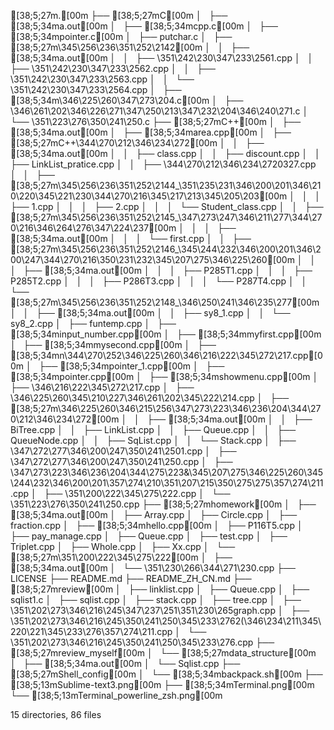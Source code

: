 [38;5;27m.[00m
├── [38;5;27mC[00m
│   ├── [38;5;34ma.out[00m
│   ├── [38;5;34mcpp.c[00m
│   ├── [38;5;34mpointer.c[00m
│   ├── putchar.c
│   ├── [38;5;27m\345\256\236\351\252\2142[00m
│   │   ├── [38;5;34ma.out[00m
│   │   ├── \351\242\230\347\233\2561.cpp
│   │   ├── \351\242\230\347\233\2562.cpp
│   │   ├── \351\242\230\347\233\2563.cpp
│   │   └── \351\242\230\347\233\2564.cpp
│   ├── [38;5;34m\346\225\260\347\273\204.c[00m
│   ├── \346\261\202\346\226\271\347\250\213\347\232\204\346\240\271.c
│   └── \351\223\276\350\241\250.c
├── [38;5;27mC++[00m
│   ├── [38;5;34ma.out[00m
│   ├── [38;5;34marea.cpp[00m
│   ├── [38;5;27mC++\344\270\212\346\234\272[00m
│   │   ├── [38;5;34ma.out[00m
│   │   ├── class.cpp
│   │   ├── discount.cpp
│   │   ├── LinkList_pratice.cpp
│   │   ├── \344\270\212\346\234\2720327.cpp
│   │   ├── [38;5;27m\345\256\236\351\252\2144_\351\235\231\346\200\201\346\210\220\345\221\230\344\270\216\345\217\213\345\205\203[00m
│   │   │   ├── 1.cpp
│   │   │   ├── 2.cpp
│   │   │   └── Student_class.cpp
│   │   ├── [38;5;27m\345\256\236\351\252\2145_\347\273\247\346\211\277\344\270\216\346\264\276\347\224\237[00m
│   │   │   ├── [38;5;34ma.out[00m
│   │   │   └── first.cpp
│   │   ├── [38;5;27m\345\256\236\351\252\2146_\345\244\232\346\200\201\346\200\247\344\270\216\350\231\232\345\207\275\346\225\260[00m
│   │   │   ├── [38;5;34ma.out[00m
│   │   │   ├── P285T1.cpp
│   │   │   ├── P285T2.cpp
│   │   │   ├── P286T3.cpp
│   │   │   └── P287T4.cpp
│   │   └── [38;5;27m\345\256\236\351\252\2148_\346\250\241\346\235\277[00m
│   │       ├── [38;5;34ma.out[00m
│   │       ├── sy8_1.cpp
│   │       └── sy8_2.cpp
│   ├── funtemp.cpp
│   ├── [38;5;34minput_number.cpp[00m
│   ├── [38;5;34mmyfirst.cpp[00m
│   ├── [38;5;34mmysecond.cpp[00m
│   ├── [38;5;34mn\344\270\252\346\225\260\346\216\222\345\272\217.cpp[00m
│   ├── [38;5;34mpointer_1.cpp[00m
│   ├── [38;5;34mpointer.cpp[00m
│   ├── [38;5;34mshowmenu.cpp[00m
│   ├── \346\216\222\345\272\217.cpp
│   ├── \346\225\260\345\210\227\346\261\202\345\222\214.cpp
│   ├── [38;5;27m\346\225\260\346\215\256\347\273\223\346\236\204\344\270\212\346\234\272[00m
│   │   ├── [38;5;34ma.out[00m
│   │   ├── BiTree.cpp
│   │   ├── LinkList.cpp
│   │   ├── Queue.cpp
│   │   ├── QueueNode.cpp
│   │   ├── SqList.cpp
│   │   └── Stack.cpp
│   ├── \347\272\277\346\200\247\350\241\2501.cpp
│   ├── \347\272\277\346\200\247\350\241\250.cpp
│   ├── \347\273\223\346\236\204\344\275\223&\345\207\275\346\225\260\345\244\232\346\200\201\357\274\210\351\207\215\350\275\275\357\274\211.cpp
│   ├── \351\200\222\345\275\222.cpp
│   └── \351\223\276\350\241\250.cpp
├── [38;5;27mhomework[00m
│   ├── [38;5;34ma.out[00m
│   ├── Array.cpp
│   ├── Circle.cpp
│   ├── fraction.cpp
│   ├── [38;5;34mhello.cpp[00m
│   ├── P116T5.cpp
│   ├── pay_manage.cpp
│   ├── Queue.cpp
│   ├── test.cpp
│   ├── Triplet.cpp
│   ├── Whole.cpp
│   ├── Xx.cpp
│   └── [38;5;27m\351\200\222\345\275\222[00m
│       ├── [38;5;34ma.out[00m
│       └── \351\230\266\344\271\230.cpp
├── LICENSE
├── README.md
├── README_ZH_CN.md
├── [38;5;27mreview[00m
│   ├── linklist.cpp
│   ├── Queue.cpp
│   ├── sqlist1.c
│   ├── sqlist.cpp
│   ├── stack.cpp
│   ├── tree.cpp
│   ├── \351\202\273\346\216\245\347\237\251\351\230\265graph.cpp
│   ├── \351\202\273\346\216\245\350\241\250\345\233\2762(\346\234\211\345\220\221\345\233\276\357\274\211.cpp
│   └── \351\202\273\346\216\245\350\241\250\345\233\276.cpp
├── [38;5;27mreview_myself[00m
│   └── [38;5;27mdata_structure[00m
│       ├── [38;5;34ma.out[00m
│       └── Sqlist.cpp
├── [38;5;27mShell_config[00m
│   └── [38;5;34mbackpack.sh[00m
├── [38;5;13mSublime-text3.png[00m
├── [38;5;34mTerminal.png[00m
└── [38;5;13mTerminal_powerline_zsh.png[00m

15 directories, 86 files
